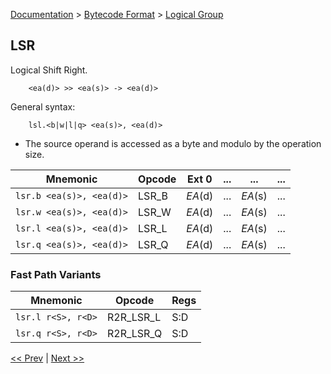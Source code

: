 [Documentation](../../README.md) > [Bytecode Format](../README.md) > [Logical Group](../InstructionsLogical.md)

## LSR

Logical Shift Right.

        <ea(d)> >> <ea(s)> -> <ea(d)>

General syntax:

        lsl.<b|w|l|q> <ea(s)>, <ea(d)>

* The source operand is accessed as a byte and modulo by the operation size.

| Mnemonic | Opcode | Ext 0 | ... | ... | ... |
| - | - | - | - | - | - |
| `lsr.b <ea(s)>, <ea(d)>` | LSR_B | *EA*(d) | ... | *EA*(s) | ... |
| `lsr.w <ea(s)>, <ea(d)>` | LSR_W | *EA*(d) | ... | *EA*(s) | ... |
| `lsr.l <ea(s)>, <ea(d)>` | LSR_L | *EA*(d) | ... | *EA*(s) | ... |
| `lsr.q <ea(s)>, <ea(d)>` | LSR_Q | *EA*(d) | ... | *EA*(s) | ... |

### Fast Path Variants

| Mnemonic | Opcode | Regs |
| - | - | - |
| `lsr.l r<S>, r<D>` | R2R_LSR_L | S:D |
| `lsr.q r<S>, r<D>` | R2R_LSR_Q | S:D |

[<< Prev](./l_05.md) | [Next >>](./l_07.md)
